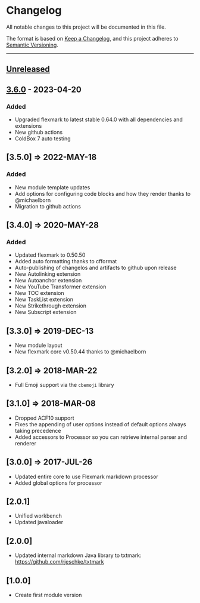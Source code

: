 # Changelog

All notable changes to this project will be documented in this file.

The format is based on [Keep a Changelog](https://keepachangelog.com/en/1.0.0/),
and this project adheres to [Semantic Versioning](https://semver.org/spec/v2.0.0.html).

* * *

## [Unreleased]

## [3.6.0] - 2023-04-20

### Added

- Upgraded flexmark to latest stable 0.64.0 with all dependencies and extensions
- New github actions
- ColdBox 7 auto testing

## [3.5.0] => 2022-MAY-18

### Added

- New module template updates
- Add options for configuring code blocks and how they render thanks to @michaelborn
- Migration to github actions

## [3.4.0] => 2020-MAY-28

### Added

- Updated flexmark to 0.50.50
- Added auto formatting thanks to cfformat
- Auto-publishing of changelos and artifacts to github upon release
- New Autolinking extension
- New Autoanchor extension
- New YouTube Transformer extension
- New TOC extension
- New TaskList extension
- New Strikethrough extension
- New Subscript extension

## [3.3.0] => 2019-DEC-13

- New module layout
- New flexmark core v0.50.44 thanks to @michaelborn

## [3.2.0] => 2018-MAR-22

- Full Emoji support via the `cbemoji` library

## [3.1.0] => 2018-MAR-08

- Dropped ACF10 support
- Fixes the appending of user options instead of default options always taking precedence
- Added accessors to Processor so you can retrieve internal parser and renderer

## [3.0.0] => 2017-JUL-26

- Updated entire core to use Flexmark markdown processor
- Added global options for processor

## [2.0.1]

- Unified workbench
- Updated javaloader

## [2.0.0]

- Updated internal markdown Java library to txtmark: <https://github.com/rjeschke/txtmark>

## [1.0.0]

- Create first module version

[Unreleased]: https://github.com/coldbox-modules/cbmarkdown/compare/v3.6.0...HEAD

[3.6.0]: https://github.com/coldbox-modules/cbmarkdown/compare/b7dd6a1ce28bc186a27b3eb5d2e07430449378c6...v3.6.0
